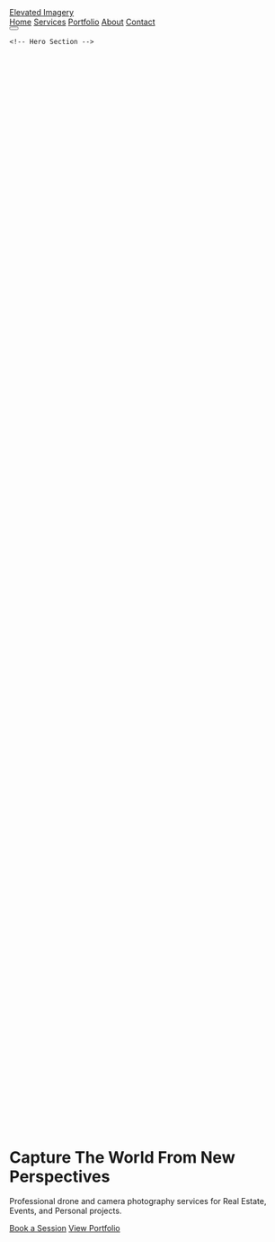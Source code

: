 <html lang="en">
<head>
    <meta charset="UTF-8">
    <meta name="viewport" content="width=device-width, initial-scale=1.0">
    <title>Elevated Imagery | Drone & Camera Photography</title>
    <link rel="icon" type="image/x-icon" href="/static/favicon.ico">
    <script src="https://cdn.tailwindcss.com"></script>
    <link href="https://unpkg.com/aos@2.3.1/dist/aos.css" rel="stylesheet">
    <script src="https://unpkg.com/aos@2.3.1/dist/aos.js"></script>
    <script src="https://cdn.jsdelivr.net/npm/feather-icons/dist/feather.min.js"></script>
    <script src="https://unpkg.com/feather-icons"></script>
    <script src="https://cdn.jsdelivr.net/npm/vanta@latest/dist/vanta.globe.min.js"></script>
    <style>
        <style>
    html, body {
        height: 100%;
        margin: 0;
        padding: 0;
    }
    #vanta-globe {
        width: 100%;
        height: 100vh; /* Always full screen */
        display: flex;
        align-items: center;
        justify-content: center;
    }
    /* Fix iOS Safari 100vh bug */
    @supports (-webkit-touch-callout: none)
        }
    }
        #vanta-globe {
        height: -webkit-fill-available;
        .hero-bg {
            background: linear-gradient(135deg, rgba(21, 101, 192, 0.9) 0%, rgba(41, 121, 255, 0.8) 100%);
        }
        .gallery-item {
            transition: all 0.3s ease;
        }
        .gallery-item:hover {
            transform: scale(1.03);
            box-shadow: 0 10px 20px rgba(0,0,0,0.2);
        }
        .parallax {
            background-attachment: fixed;
            background-position: center;
            background-repeat: no-repeat;
            background-size: cover;
        }
        nav.fixed {
            position: fixed;
            width: 100%;
            top: 0;
            left: 0;
            z-index: 999;
        }
    </style>
</head>
<body class="font-sans antialiased text-gray-800">
    <!-- Navigation -->
    <nav class="fixed w-full z-50 bg-white shadow-md">
        <div class="max-w-7xl mx-auto px-4 sm:px-6 lg:px-8">
            <div class="flex justify-between h-16">
                <div class="flex items-center">
                    <a href="#" class="flex-shrink-0 flex items-center">
                        <i data-feather="camera" class="h-8 w-8 text-blue-600"></i>
                        <span class="ml-2 text-xl font-bold text-blue-600">Elevated Imagery</span>
                    </a>
                </div>
                <div class="hidden md:ml-6 md:flex md:items-center md:space-x-8">
                    <a href="#" class="text-blue-600 border-b-2 border-blue-600 px-3 py-2 text-sm font-medium">Home</a>
                    <a href="#services" class="text-gray-700 hover:text-blue-600 px-3 py-2 text-sm font-medium">Services</a>
                    <a href="#portfolio" class="text-gray-700 hover:text-blue-600 px-3 py-2 text-sm font-medium">Portfolio</a>
                    <a href="#about" class="text-gray-700 hover:text-blue-600 px-3 py-2 text-sm font-medium">About</a>
                    <a href="#contact" class="text-gray-700 hover:text-blue-600 px-3 py-2 text-sm font-medium">Contact</a>
                </div>
                <div class="-mr-2 flex items-center md:hidden">
                    <button type="button" class="inline-flex items-center justify-center p-2 rounded-md text-gray-700 hover:text-blue-600 focus:outline-none" aria-controls="mobile-menu" aria-expanded="false">
                        <i data-feather="menu"></i>
                    </button>
                </div>
            </div>
        </div>
    </nav>

    <!-- Hero Section -->
 <div id="vanta-globe" class="hero-bg min-h-screen flex items-center justify-center pt-16">
        <div class="max-w-7xl mx-auto px-4 sm:px-6 lg:px-8 py-20 text-center">
            <h1 data-aos="fade-up" class="text-4xl md:text-6xl font-bold text-white mb-6">Capture The World From New Perspectives</h1>
            <p data-aos="fade-up" data-aos-delay="100" class="text-xl md:text-2xl text-blue-100 mb-8 max-w-3xl mx-auto">Professional drone and camera photography services for Real Estate, Events, and Personal projects.</p>
            <div data-aos="fade-up" data-aos-delay="200" class="flex flex-col sm:flex-row justify-center gap-4">
                <a href="#contact" class="bg-white text-blue-600 hover:bg-blue-50 px-6 py-3 rounded-lg font-medium shadow-lg transition duration-300">Book a Session</a>
                <a href="#portfolio" class="bg-transparent border-2 border-white text-white hover:bg-white hover:text-blue-600 px-6 py-3 rounded-lg font-medium transition duration-300">View Portfolio</a>
            </div>
        </div>
    </div>
    
    <!-- Services Section -->
    <section id="services" class="py-20 bg-gray-50">
        <div class="max-w-7xl mx-auto px-4 sm:px-6 lg:px-8">
            <div class="text-center mb-16">
                <h2 data-aos="fade-up" class="text-3xl md:text-4xl font-bold text-gray-900 mb-4">Our Services</h2>
                <p data-aos="fade-up" data-aos-delay="100" class="text-lg text-gray-600 max-w-2xl mx-auto">We offer specialized photography services tailored to your unique needs.</p>
            </div>
            
            <div class="grid grid-cols-1 md:grid-cols-3 gap-8">
                <!-- Service 1 -->
                <div data-aos="fade-up" data-aos-delay="200" class="bg-white rounded-xl shadow-lg overflow-hidden transition duration-300 hover:shadow-xl">
                    <div class="h-48 bg-cover bg-center" style="background-image: url('http://static.photos/real-estate/640x360/1')"></div>
                    <div class="p-6">
                        <div class="flex items-center mb-4">
                            <div class="bg-blue-100 p-3 rounded-full">
                                <i data-feather="home" class="text-blue-600"></i>
                            </div>
                            <h3 class="ml-3 text-xl font-semibold text-gray-900">Real Estate Photography</h3>
                        </div>
                        <p class="text-gray-600">Showcase properties with stunning aerial and interior photography that highlights every detail.</p>
                    </div>
                </div>
                
                <!-- Service 2 -->
                <div data-aos="fade-up" data-aos-delay="300" class="bg-white rounded-xl shadow-lg overflow-hidden transition duration-300 hover:shadow-xl">
                    <div class="h-48 bg-cover bg-center" style="background-image: url('http://static.photos/event/640x360/2')"></div>
                    <div class="p-6">
                        <div class="flex items-center mb-4">
                            <div class="bg-blue-100 p-3 rounded-full">
                                <i data-feather="calendar" class="text-blue-600"></i>
                            </div>
                            <h3 class="ml-3 text-xl font-semibold text-gray-900">Event Coverage</h3>
                        </div>
                        <p class="text-gray-600">Capture the magic of your special events from unique aerial perspectives and ground-level moments.</p>
                    </div>
                </div>
                
                <!-- Service 3 -->
                <div data-aos="fade-up" data-aos-delay="400" class="bg-white rounded-xl shadow-lg overflow-hidden transition duration-300 hover:shadow-xl">
                    <div class="h-48 bg-cover bg-center" style="background-image: url('http://static.photos/commercial/640x360/3')"></div>
                    <div class="p-6">
                        <div class="flex items-center mb-4">
                            <div class="bg-blue-100 p-3 rounded-full">
                                <i data-feather="briefcase" class="text-blue-600"></i>
                            </div>
                            <h3 class="ml-3 text-xl font-semibold text-gray-900">Commercial Projects</h3>
                        </div>
                        <p class="text-gray-600">Professional photography for businesses, construction sites, and large-scale commercial projects.</p>
                    </div>
                </div>
            </div>
        </div>
    </section>

    <!-- Portfolio Section -->
    <section id="portfolio" class="py-20 bg-white">
        <div class="max-w-7xl mx-auto px-4 sm:px-6 lg:px-8">
            <div class="text-center mb-16">
                <h2 data-aos="fade-up" class="text-3xl md:text-4xl font-bold text-gray-900 mb-4">Our Portfolio</h2>
                <p data-aos="fade-up" data-aos-delay="100" class="text-lg text-gray-600 max-w-2xl mx-auto">A glimpse of our recent work across various photography disciplines.</p>
            </div>
            
            <div class="grid grid-cols-1 sm:grid-cols-2 lg:grid-cols-3 gap-6">
                <!-- Portfolio Item 1 -->
                <div data-aos="fade-up" data-aos-delay="200" class="gallery-item rounded-xl overflow-hidden shadow-lg">
                    <img src="http://static.photos/aerial/640x360/4" alt="Aerial View" class="w-full h-64 object-cover">
                    <div class="p-4 bg-white">
                        <h3 class="text-lg font-semibold text-gray-900">City Skyline</h3>
                        <p class="text-gray-600 text-sm">Aerial Photography</p>
                    </div>
                </div>
                
                <!-- Portfolio Item 2 -->
                <div data-aos="fade-up" data-aos-delay="250" class="gallery-item rounded-xl overflow-hidden shadow-lg">
                    <img src="http://static.photos/wedding/640x360/5" alt="Wedding" class="w-full h-64 object-cover">
                    <div class="p-4 bg-white">
                        <h3 class="text-lg font-semibold text-gray-900">Wedding Celebration</h3>
                        <p class="text-gray-600 text-sm">Event Photography</p>
                    </div>
                </div>
                
                <!-- Portfolio Item 3 -->
                <div data-aos="fade-up" data-aos-delay="300" class="gallery-item rounded-xl overflow-hidden shadow-lg">
                    <img src="http://static.photos/real-estate/640x360/6" alt="Modern House" class="w-full h-64 object-cover">
                    <div class="p-4 bg-white">
                        <h3 class="text-lg font-semibold text-gray-900">Modern Villa</h3>
                        <p class="text-gray-600 text-sm">Real Estate</p>
                    </div>
                </div>
                
                <!-- Portfolio Item 4 -->
                <div data-aos="fade-up" data-aos-delay="350" class="gallery-item rounded-xl overflow-hidden shadow-lg">
                    <img src="http://static.photos/nature/640x360/7" alt="Mountain Landscape" class="w-full h-64 object-cover">
                    <div class="p-4 bg-white">
                        <h3 class="text-lg font-semibold text-gray-900">Mountain Range</h3>
                        <p class="text-gray-600 text-sm">Landscape Photography</p>
                    </div>
                </div>
                
                <!-- Portfolio Item 5 -->
                <div data-aos="fade-up" data-aos-delay="400" class="gallery-item rounded-xl overflow-hidden shadow-lg">
                    <img src="http://static.photos/commercial/640x360/8" alt="Construction Site" class="w-full h-64 object-cover">
                    <div class="p-4 bg-white">
                        <h3 class="text-lg font-semibold text-gray-900">Automotive Excellence</h3>
                        <p class="text-gray-600 text-sm">Automobile Media</p>
                    </div>
                </div>
                
                <!-- Portfolio Item 6 -->
                <div data-aos="fade-up" data-aos-delay="450" class="gallery-item rounded-xl overflow-hidden shadow-lg">
                    <img src="http://static.photos/sport/640x360/9" alt="Sports Event" class="w-full h-64 object-cover">
                    <div class="p-4 bg-white">
                        <h3 class="text-lg font-semibold text-gray-900">Action Shots</h3>
                        <p class="text-gray-600 text-sm">Sports Photography</p>
                    </div>
                </div>
            </div>
            
            <div class="text-center mt-12" data-aos="fade-up">
                <a href="#" class="inline-flex items-center px-6 py-3 border border-transparent text-base font-medium rounded-md shadow-sm text-white bg-blue-600 hover:bg-blue-700">
                    View Full Portfolio
                    <i data-feather="arrow-right" class="ml-2"></i>
                </a>
            </div>
        </div>
    </section>

    <!-- About Section -->
    <section id="about" class="py-20 bg-gray-50">
        <div class="max-w-7xl mx-auto px-4 sm:px-6 lg:px-8">
            <div class="lg:grid lg:grid-cols-2 lg:gap-16 items-center">
                <div data-aos="fade-right" class="mb-12 lg:mb-0">
                    <img src="http://static.photos/photographer/640x360/10" alt="Photographer" class="rounded-xl shadow-xl w-full">
                </div>
                <div data-aos="fade-left">
                    <h2 class="text-3xl md:text-4xl font-bold text-gray-900 mb-6">About Elevated Imagery</h2>
                    <p class="text-lg text-gray-600 mb-6">Founded in May 2025, Elevated Imagery has been at the forefront of aerial and traditional photography, combining technical expertise with artistic vision to deliver stunning visual content.</p>
                    <p class="text-lg text-gray-600 mb-6">Our team of FAA-certified drone pilots and professional photographers work together to capture images that tell your story from perspectives you've never seen before.</p>
                    <div class="space-y-4">
                        <div class="flex items-start">
                            <div class="flex-shrink-0">
                                <div class="flex items-center justify-center h-8 w-8 rounded-full bg-blue-100">
                                    <i data-feather="award" class="text-blue-600"></i>
                                </div>
                            </div>
                            <div class="ml-3">
                                <p class="text-base font-medium text-gray-900">FAA Certified Pilots</p>
                                <p class="text-base text-gray-600">All our drone operators are fully licensed and insured.</p>
                            </div>
                        </div>
                        <div class="flex items-start">
                            <div class="flex-shrink-0">
                                <div class="flex items-center justify-center h-8 w-8 rounded-full bg-blue-100">
                                    <i data-feather="camera" class="text-blue-600"></i>
                                </div>
                            </div>
                            <div class="ml-3">
                                <p class="text-base font-medium text-gray-900">Professional Equipment</p>
                                <p class="text-base text-gray-600">We use High end drones, DSLR cameras, and Flashes.</p>
                            </div>
                        </div>
                        <div class="flex items-start">
                            <div class="flex-shrink-0">
                                <div class="flex items-center justify-center h-8 w-8 rounded-full bg-blue-100">
                                    <i data-feather="edit" class="text-blue-600"></i>
                                </div>
                            </div>
                            <div class="ml-3">
                                <p class="text-base font-medium text-gray-900">Post-Production</p>
                                <p class="text-base text-gray-600">Every image is professionally edited for maximum impact.</p>
                            </div>
                        </div>
                    </div>
                </div>
            </div>
        </div>
    </section>

    <!-- Testimonials Section -->
    <section class="py-20 bg-blue-600 text-white">
        <div class="max-w-7xl mx-auto px-4 sm:px-6 lg:px-8">
            <div class="text-center mb-16">
                <h2 data-aos="fade-up" class="text-3xl md:text-4xl font-bold mb-4">Client Testimonials</h2>
                <p data-aos="fade-up" data-aos-delay="100" class="text-xl text-blue-100 max-w-2xl mx-auto">What our clients say about our work</p>
            </div>
            
            <div class="grid grid-cols-1 md:grid-cols-3 gap-8">
                <!-- Testimonial 1 -->
                <div data-aos="fade-up" data-aos-delay="200" class="bg-blue-700 rounded-xl p-6 shadow-lg">
                    <div class="flex items-center mb-4">
                        <img class="h-12 w-12 rounded-full" src="http://static.photos/people/200x200/11" alt="Client">
                        <div class="ml-4">
                            <h4 class="text-lg font-semibold">Tony Stark</h4>
                            <p class="text-blue-200">Real Estate Agent</p>
                        </div>
                    </div>
                    <p class="text-blue-100">"The aerial shots Elevated Imagery provided for our luxury listings helped us sell properties 30% faster than before. Their attention to detail is unmatched."</p>
                    <div class="mt-4 flex text-yellow-400">
                        <i data-feather="star" class="fill-current"></i>
                        <i data-feather="star" class="fill-current"></i>
                        <i data-feather="star" class="fill-current"></i>
                        <i data-feather="star" class="fill-current"></i>
                        <i data-feather="star" class="fill-current"></i>
                    </div>
                </div>
                
                <!-- Testimonial 2 -->
                <div data-aos="fade-up" data-aos-delay="300" class="bg-blue-700 rounded-xl p-6 shadow-lg">
                    <div class="flex items-center mb-4">
                        <img class="h-12 w-12 rounded-full" src="http://static.photos/people/200x200/12" alt="Client">
                        <div class="ml-4">
                            <h4 class="text-lg font-semibold">Tyler Selhorst</h4>
                            <p class="text-blue-200">Client</p>
                        </div>
                    </div>
                    <p class="text-blue-100">"Outstanding quality photos, Had a few photos and videos done from a mountain biking trip and they were absolutely stunning!!"</p>
                    <div class="mt-4 flex text-yellow-400">
                        <i data-feather="star" class="fill-current"></i>
                        <i data-feather="star" class="fill-current"></i>
                        <i data-feather="star" class="fill-current"></i>
                        <i data-feather="star" class="fill-current"></i>
                        <i data-feather="star" class="fill-current"></i>
                    </div>
                </div>
                
                <!-- Testimonial 3 -->
                <div data-aos="fade-up" data-aos-delay="400" class="bg-blue-700 rounded-xl p-6 shadow-lg">
                    <div class="flex items-center mb-4">
                        <img class="h-12 w-12 rounded-full" src="http://static.photos/people/200x200/13" alt="Client">
                        <div class="ml-4">
                            <h4 class="text-lg font-semibold">Kyle Rees</h4>
                            <p class="text-blue-200">Sports Photography Client</p>
                        </div>
                    </div>
                    <p class="text-blue-100">"The progress photos from our construction site were invaluable for our investors. Elevated Imagery delivered professional results on tight deadlines."</p>
                    <div class="mt-4 flex text-yellow-400">
                        <i data-feather="star" class="fill-current"></i>
                        <i data-feather="star" class="fill-current"></i>
                        <i data-feather="star" class="fill-current"></i>
                        <i data-feather="star" class="fill-current"></i>
                        <i data-feather="star" class="fill-current"></i>
                    </div>
                </div>
            </div>
        </div>
    </section>

    <!-- Parallax Section -->
    <div class="parallax h-96 flex items-center justify-center" style="background-image: url('http://static.photos/aerial/1200x630/14')">
        <div class="text-center px-4">
            <h2 data-aos="fade-up" class="text-3xl md:text-4xl font-bold text-white mb-4">Ready to Elevate Your Visual Content?</h2>
            <a data-aos="fade-up" data-aos-delay="100" href="#contact" class="inline-flex items-center px-6 py-3 border border-transparent text-base font-medium rounded-md shadow-sm text-blue-600 bg-white hover:bg-blue-50">
                Get in Touch
                <i data-feather="arrow-right" class="ml-2"></i>
            </a>
        </div>
    </div>

    <!-- Contact Section -->
    <section id="contact" class="py-20 bg-white">
        <div class="max-w-7xl mx-auto px-4 sm:px-6 lg:px-8">
            <div class="lg:grid lg:grid-cols-2 lg:gap-16">
                <div data-aos="fade-right" class="mb-12 lg:mb-0">
                    <h2 class="text-3xl md:text-4xl font-bold text-gray-900 mb-6">Contact Us</h2>
                    <p class="text-lg text-gray-600 mb-8">Have a project in mind or want to discuss your photography needs? Reach out to us and we'll get back to you within 24 hours.</p>
                    
                    <div class="space-y-6">
                        <div class="flex items-start">
                            <div class="flex-shrink-0">
                                <div class="flex items-center justify-center h-10 w-10 rounded-full bg-blue-100">
                                    <i data-feather="mail" class="text-blue-600"></i>
                                </div>
                            </div>
                            <div class="ml-4">
                                <p class="text-base font-medium text-gray-900">Email</p>
                                <p class="text-base text-gray-600">elevatedimagery.co.llc@gmail.com</p>
                            </div>
                        </div>
                        
                        <div class="flex items-start">
                            <div class="flex-shrink-0">
                                <div class="flex items-center justify-center h-10 w-10 rounded-full bg-blue-100">
                                    <i data-feather="phone" class="text-blue-600"></i>
                                </div>
                            </div>
                            <div class="ml-4">
                                <p class="text-base font-medium text-gray-900">Phone</p>
                                <p class="text-base text-gray-600">(406) 295-2589</p>
                            </div>
                        </div>
                        
                        <div class="flex items-start">
                            <div class="flex-shrink-0">
                                <div class="flex items-center justify-center h-10 w-10 rounded-full bg-blue-100">
                                    <i data-feather="map-pin" class="text-blue-600"></i>
                                </div>
                            </div>
                            <div class="ml-4">
                                <p class="text-base font-medium text-gray-900">Service Broadband</p>
                                <p class="text-base text-gray-600">State of Delaware (DE) United States of Amercica</p>
                            </div>
                        </div>
                    </div>
                    
                    <div class="mt-8">
                        <h3 class="text-lg font-semibold text-gray-900 mb-4">Follow Us</h3>
                        <div class="flex space-x-4">
                            <a href="https://www.instagram.com/elevated_imagery.co/" target="_blank" class="text-blue-600 hover:text-blue-800">
                                <i data-feather="instagram"></i>
                            </a>
                            <a href="https://www.facebook.com/share/15vMGx44dk/?mibextid=wwXIfr" target="_blank" class="text-blue-600 hover:text-blue-800">
                                <i data-feather="facebook"></i>
                            </a>
                            <a href="http://www.youtube.com/@elevatedimagery-co" target="_blank" class="text-blue-600 hover:text-blue-800">
                                <i data-feather="youtube"></i>
                            </a>
                        </div>
                    </div>
                </div>
                
                <div data-aos="fade-left">
                    <form class="space-y-6">
                        <div>
                            <label for="name" class="block text-sm font-medium text-gray-700">Full Name</label>
                            <input type="text" id="name" name="name" class="mt-1 block w-full border border-gray-300 rounded-md shadow-sm py-2 px-3 focus:outline-none focus:ring-blue-500 focus:border-blue-500">
                        </div>
                        
                        <div>
                            <label for="email" class="block text-sm font-medium text-gray-700">Email Address</label>
                            <input type="email" id="email" name="email" class="mt-1 block w-full border border-gray-300 rounded-md shadow-sm py-2 px-3 focus:outline-none focus:ring-blue-500 focus:border-blue-500">
                        </div>
                        
                        <div>
                            <label for="phone" class="block text-sm font-medium text-gray-700">Phone Number</label>
                            <input type="tel" id="phone" name="phone" class="mt-1 block w-full border border-gray-300 rounded-md shadow-sm py-2 px-3 focus:outline-none focus:ring-blue-500 focus:border-blue-500">
                        </div>
                        
                        <div>
                            <label for="service" class="block text-sm font-medium text-gray-700">Service Interested In</label>
                            <select id="service" name="service" class="mt-1 block w-full border border-gray-300 rounded-md shadow-sm py-2 px-3 focus:outline-none focus:ring-blue-500 focus:border-blue-500">
                                <option>Select a service</option>
                                <option>Real Estate Photography</option>
                                <option>Event Coverage</option>
                                <option>Commercial Projects</option>
                                <option>Other</option>
                            </select>
                        </div>
                        
                        <div>
                            <label for="message" class="block text-sm font-medium text-gray-700">Message</label>
                            <textarea id="message" name="message" rows="4" class="mt-1 block w-full border border-gray-300 rounded-md shadow-sm py-2 px-3 focus:outline-none focus:ring-blue-500 focus:border-blue-500"></textarea>
                        </div>
                        
                        <div>
                            <button type="submit" class="w-full flex justify-center py-3 px-4 border border-transparent rounded-md shadow-sm text-sm font-medium text-white bg-blue-600 hover:bg-blue-700 focus:outline-none focus:ring-2 focus:ring-offset-2 focus:ring-blue-500">
                                Send Message
                            </button>
                        </div>
                    </form>
                </div>
            </div>
        </div>
    </section>

    <!-- Footer -->
    <footer class="bg-gray-900 text-white py-12">
        <div class="max-w-7xl mx-auto px-4 sm:px-6 lg:px-8">
            <div class="grid grid-cols-1 md:grid-cols-4 gap-8">
                <div>
                    <h3 class="text-lg font-semibold mb-4">Elevated Imagery</h3>
                    <p class="text-gray-400">Professional drone and camera photography services for businesses and individuals.</p>
                </div>
                
                <div>
                    <h3 class="text-lg font-semibold mb-4">Services</h3>
                    <ul class="space-y-2">
                        <li><a href="#" class="text-gray-400 hover:text-white">Real Estate</a></li>
                        <li><a href="#" class="text-gray-400 hover:text-white">Events</a></li>
                        <li><a href="#" class="text-gray-400 hover:text-white">Commercial</a></li>
                        <li><a href="#" class="text-gray-400 hover:text-white">Portraits</a></li>
                    </ul>
                </div>
                
                <div>
                    <h3 class="text-lg font-semibold mb-4">Company</h3>
                    <ul class="space-y-2">
                        <li><a href="#about" class="text-gray-400 hover:text-white">About Us</a></li>
                        <li><a href="#portfolio" class="text-gray-400 hover:text-white">Portfolio</a></li>
                        <li><a href="#" class="text-gray-400 hover:text-white">Testimonials</a></li>
                        <li><a href="#contact" class="text-gray-400 hover:text-white">Contact</a></li>
                    </ul>
                </div>
                
                <div>
                    <h3 class="text-lg font-semibold mb-4">Legal</h3>
                    <ul class="space-y-2">
                        <li><a href="#" class="text-gray-400 hover:text-white">Privacy Policy</a></li>
                        <li><a href="#" class="text-gray-400 hover:text-white">Terms of Service</a></li>
                        <li><a href="#" class="text-gray-400 hover:text-white">Cookie Policy</a></li>
                    </ul>
                </div>
            </div>
            
            <div class="mt-12 pt-8 border-t border-gray-800 flex flex-col md:flex-row justify-between items-center">
                <p class="text-gray-400 text-sm">© 2025 Elevated Imagery LLC. All rights reserved.</p>
                <div class="mt-4 md:mt-0 flex space-x-6">
                    <a href="https://www.instagram.com/elevated_imagery.co/" target="_blank" class="text-gray-400 hover:text-white">
                        <i data-feather="instagram"></i>
                    </a>
                    <a href="https://www.facebook.com/share/15vMGx44dk/?mibextid=wwXIfr" target="_blank" class="text-gray-400 hover:text-white">
                        <i data-feather="facebook"></i>
                    </a>
                    <a href="http://www.youtube.com/@elevatedimagery-co" target="_blank" class="text-gray-400 hover:text-white">
                        <i data-feather="youtube"></i>
                    </a>
                </div>
            </div>
        </div>
    </footer>

    <script>
        // Initialize Vanta.js globe effect
        VANTA.GLOBE({
            el: "#vanta-globe",
            mouseControls: true,
            touchControls: true,
            gyroControls: false,
            minHeight: 200.00,
            minWidth: 200.00,
            scale: 1.00,
            scaleMobile: 1.00,
            color: 0x3a86ff,
            backgroundColor: 0x1565c0,
            size: 0.8
        });
    </script>
    <script>AOS.init();</script>
    <script>feather.replace();</script>
</body>
</html>
